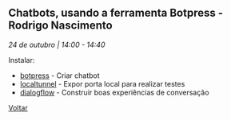 ## Chatbots, usando a ferramenta Botpress - Rodrigo Nascimento
_24 de outubro | 14:00 - 14:40_

Instalar: 
* [botpress](https://www.npmjs.com/package/botpress) - Criar chatbot
* [localtunnel](https://www.npmjs.com/package/localtunnel) - Expor porta local para realizar testes
* [dialogflow](https://dialogflow.com/) - Construir boas experiências de conversação

[Voltar](/webbr2017)